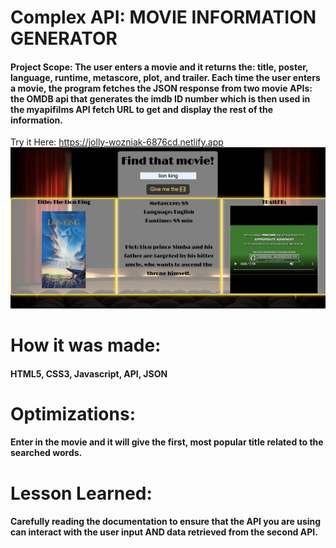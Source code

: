 # Complex API: MOVIE INFORMATION GENERATOR
#### Project Scope: The user enters a movie and it returns the: title, poster, language, runtime, metascore, plot, and trailer. Each time the user enters a movie, the program fetches the JSON response from two movie APIs: the OMDB api that generates the imdb ID number which is then used in the myapifilms API fetch URL to get and display the rest of the information.
Try it Here: https://jolly-wozniak-6876cd.netlify.app
![Complex Movie API Screenshot](/movieAPI.png)

# How it was made:
#### HTML5, CSS3, Javascript, API, JSON

# Optimizations:
#### Enter in the movie and it will give the first, most popular title related to the searched words.

# Lesson Learned:
#### Carefully reading the documentation to ensure that the API you are using can interact with the user input AND data retrieved from the second API.  
